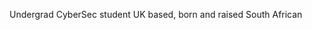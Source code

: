 Undergrad CyberSec student
UK based, born and raised South African



<!---
error4o4-exe/error4o4-exe is a ✨ special ✨ repository because its `README.md` (this file) appears on your GitHub profile.
You can click the Preview link to take a look at your changes.
--->

